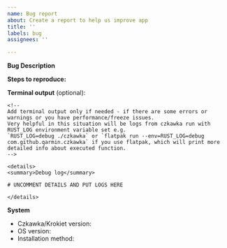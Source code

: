 ```yaml
---
name: Bug report
about: Create a report to help us improve app
title: ''
labels: bug
assignees: ''

---
```


**Bug Description**


**Steps to reproduce:**
<!-- Please describe what you expected to see and what you saw instead. Also include screenshots or screencasts if needed. -->


**Terminal output** (optional):
```
<!--
Add terminal output only if needed - if there are some errors or warnings or you have performance/freeze issues.  
Very helpful in this situation will be logs from czkawka run with RUST_LOG environment variable set e.g. 
`RUST_LOG=debug ./czkawka` or `flatpak run --env=RUST_LOG=debug com.github.qarmin.czkawka` if you use flatpak, which will print more detailed info about executed function.
-->

<details>
<summary>Debug log</summary>

# UNCOMMENT DETAILS AND PUT LOGS HERE

</details>
```


**System**

- Czkawka/Krokiet version: <!--  e.g. 7.0.0 cli/gui -->
- OS version: <!--  e.g Ubuntu 22.04, Windows 11, Mac 15.1 ARM -->
- Installation method: <!-- e.g. github binaries, snap, flatpak, msys2 -->

<!-- If you use flatpak, please include the result of `flatpak info com.github.qarmin.czkawka`. -->
